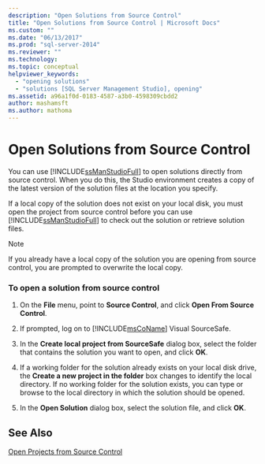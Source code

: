 ```yaml
---
description: "Open Solutions from Source Control"
title: "Open Solutions from Source Control | Microsoft Docs"
ms.custom: ""
ms.date: "06/13/2017"
ms.prod: "sql-server-2014"
ms.reviewer: ""
ms.technology:
ms.topic: conceptual
helpviewer_keywords: 
  - "opening solutions"
  - "solutions [SQL Server Management Studio], opening"
ms.assetid: a96a1f0d-0183-4587-a3b0-4598309cbdd2
author: mashamsft
ms.author: mathoma
---
```

# Open Solutions from Source Control
  You can use [!INCLUDE[ssManStudioFull](../includes/ssmanstudiofull-md.md)] to open solutions directly from source control. When you do this, the Studio environment creates a copy of the latest version of the solution files at the location you specify.  
  
 If a local copy of the solution does not exist on your local disk, you must open the project from source control before you can use [!INCLUDE[ssManStudioFull](../includes/ssmanstudiofull-md.md)] to check out the solution or retrieve solution files.  
  
> [!NOTE]  
>  If you already have a local copy of the solution you are opening from source control, you are prompted to overwrite the local copy.  
  
### To open a solution from source control  
  
1.  On the **File** menu, point to **Source Control**, and click **Open From Source Control**.  
  
2.  If prompted, log on to [!INCLUDE[msCoName](../includes/msconame-md.md)] Visual SourceSafe.  
  
3.  In the **Create local project from SourceSafe** dialog box, select the folder that contains the solution you want to open, and click **OK**.  
  
4.  If a working folder for the solution already exists on your local disk drive, the **Create a new project in the folder** box changes to identify the local directory. If no working folder for the solution exists, you can type or browse to the local directory in which the solution should be opened.  
  
5.  In the **Open Solution** dialog box, select the solution file, and click **OK**.  
  
## See Also  
 [Open Projects from Source Control](../../2014/database-engine/open-projects-from-source-control.md)  
  
  
